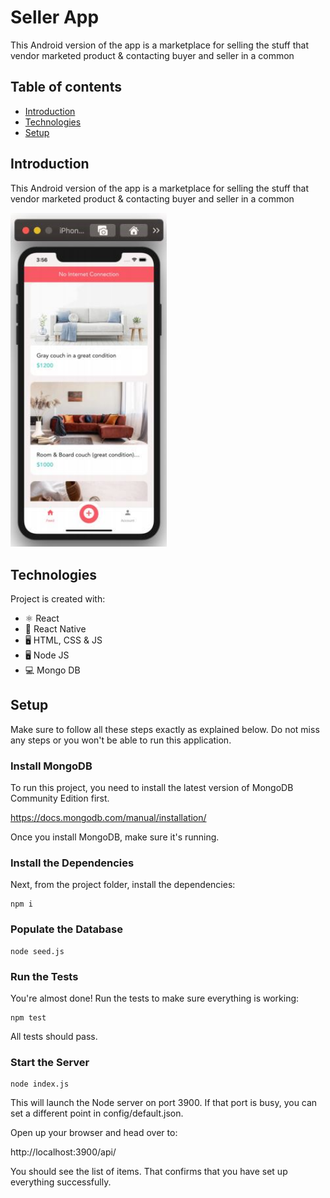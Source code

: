 # Seller App
This Android version of the app is a marketplace for selling the stuff that vendor marketed product & contacting buyer and seller in a common 

## Table of contents
* [Introduction](#introduction)
* [Technologies](#technologies)
* [Setup](#setup)

## Introduction
This Android version of the app is a marketplace for selling the stuff that vendor marketed product & contacting buyer and seller in a common 

<!-- ![Software Developer](https://github.com/abenikeb/fetandelivery/blob/main/fetan_mock_2.png) -->
<img src="https://github.com/abenikeb/abenikeb/blob/main/Capture3.JPG" width="250" />

	
## Technologies
Project is created with:
* ⚛ React
* 📱 React Native
* 🖥 HTML, CSS & JS
* 🖥 Node JS 
* 💻 Mongo DB

## Setup

Make sure to follow all these steps exactly as explained below. Do not miss any steps or you won't be able to run this application.

### Install MongoDB

To run this project, you need to install the latest version of MongoDB Community Edition first.

https://docs.mongodb.com/manual/installation/

Once you install MongoDB, make sure it's running.

### Install the Dependencies

Next, from the project folder, install the dependencies:

    npm i

### Populate the Database

    node seed.js

### Run the Tests

You're almost done! Run the tests to make sure everything is working:

    npm test

All tests should pass.

### Start the Server

    node index.js

This will launch the Node server on port 3900. If that port is busy, you can set a different point in config/default.json.

Open up your browser and head over to:

http://localhost:3900/api/

You should see the list of items. That confirms that you have set up everything successfully.
